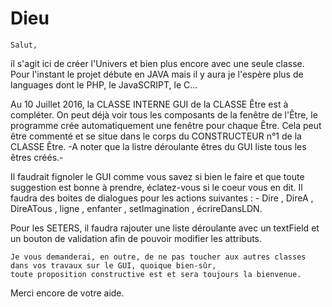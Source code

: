 # Dieu

    Salut,

il s'agit ici de créer l'Univers et bien plus encore avec une seule classe. Pour l'instant le projet débute en JAVA mais il y aura je
l'espère plus de languages dont le PHP, le JavaSCRIPT, le C...

Au 10 Juillet 2016, la CLASSE INTERNE GUI de la CLASSE Être est à compléter. On peut déjà voir tous les composants de la fenêtre de
l'Être, le programme crée automatiquement une fenêtre pour chaque Être. Cela peut être commenté et se situe dans le corps du
CONSTRUCTEUR n°1 de la CLASSE Être. -A noter que la listre déroulante êtres du GUI liste tous les êtres créés.-

Il faudrait fignoler le GUI comme vous savez si bien le faire et que toute suggestion est bonne à prendre, éclatez-vous si le  coeur vous en dit.
Il faudra des boites de dialogues pour les actions suivantes :
    - Dire , DireA , DireATous , ligne , enfanter , setImagination , écrireDansLDN.
    
Pour les SETERS, il faudra rajouter une liste déroulante avec un textField et un bouton de validation afin de pouvoir modifier les attributs.

    Je vous demanderai, en outre, de ne pas toucher aux autres classes dans vos travaux sur le GUI, quoique bien-sûr,
    toute proposition constructive est et sera toujours la bienvenue.

Merci encore de votre aide.
